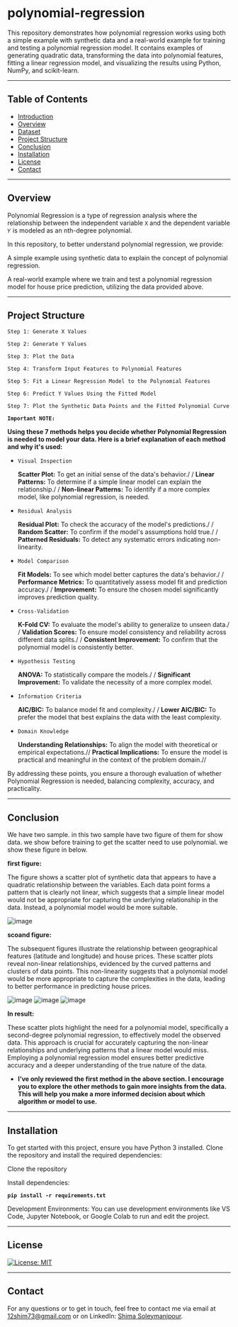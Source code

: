 # polynomial-regression
This repository demonstrates how polynomial regression works using both a simple example with synthetic data and a real-world example for training and testing a polynomial regression model. It contains examples of generating quadratic data, transforming the data into polynomial features, fitting a linear regression model, and visualizing the results using Python, NumPy, and scikit-learn.
*****
## Table of Contents
- [Introduction](#introduction)
- [Overview](#overview)
- [Dataset](#dataset)
- [Project Structure](#project-structure)
- [Conclusion](#conclusion)
- [Installation](#installation)
- [License](#license)
- [Contact](#contact)
*****
  ## Overview

Polynomial Regression is a type of regression analysis where the relationship between the independent variable `X` and the dependent variable `𝑌` is modeled as an nth-degree polynomial.

In this repository, to better understand polynomial regression, we provide:

A simple example using synthetic data to explain the concept of polynomial regression.

A real-world example where we train and test a polynomial regression model for house price prediction, utilizing the data provided above.

******

## Project Structure

`Step 1: Generate X Values`

`Step 2: Generate Y Values`

`Step 3: Plot the Data`

`Step 4: Transform Input Features to Polynomial Features`

`Step 5: Fit a Linear Regression Model to the Polynomial Features`

`Step 6: Predict Y Values Using the Fitted Model`

`Step 7: Plot the Synthetic Data Points and the Fitted Polynomial Curve`


**`Important NOTE:`** 

**Using these 7 methods helps you decide whether Polynomial Regression is needed to model your data. Here is a brief explanation of each method and why it's used:**

- `Visual Inspection`
 
  **Scatter Plot:** To get an initial sense of the data's behavior./ /
  **Linear Patterns:** To determine if a simple linear model can explain the relationship./ /
  **Non-linear Patterns:** To identify if a more complex model, like polynomial regression, is needed.
  
- `Residual Analysis`
 
    **Residual Plot:** To check the accuracy of the model's predictions./ /
    **Random Scatter:** To confirm if the model's assumptions hold true./ /
    **Patterned Residuals:** To detect any systematic errors indicating non-linearity.
    
- `Model Comparison`
 
    **Fit Models:** To see which model better captures the data's behavior./ /
    **Performance Metrics:** To quantitatively assess model fit and prediction accuracy./ /
    **Improvement:** To ensure the chosen model significantly improves prediction quality.
  
 - `Cross-Validation`
  
    **K-Fold CV:** To evaluate the model's ability to generalize to unseen data./ /
    **Validation Scores:** To ensure model consistency and reliability across different data splits./ /
    **Consistent Improvement:** To confirm that the polynomial model is consistently better.
   
 - `Hypothesis Testing`
  
    **ANOVA:** To statistically compare the models./ /
    **Significant Improvement:** To validate the necessity of a more complex model.
   
 - `Information Criteria`

    **AIC/BIC:** To balance model fit and complexity./ /
    **Lower AIC/BIC:** To prefer the model that best explains the data with the least complexity.
   
- `Domain Knowledge`

    **Understanding Relationships:** To align the model with theoretical or empirical expectations.//
    **Practical Implications:** To ensure the model is practical and meaningful in the context of the problem domain.//
  
By addressing these points, you ensure a thorough evaluation of whether Polynomial Regression is needed, balancing complexity, accuracy, and practicality.

*********
## Conclusion
We have two sample. in this two sample have two figure of them for show data.
we show before training to get the scatter need to use polynomial. we show these figure in below.

**first figure:**

The figure shows a scatter plot of synthetic data that appears to have a quadratic relationship between the variables. Each data point forms a pattern that is clearly not linear, which suggests that a simple linear model would not be appropriate for capturing the underlying relationship in the data. Instead, a polynomial model would be more suitable.

![image](https://github.com/user-attachments/assets/c8d3f296-ca07-4cc8-8549-01db8d8c0f97)

**scoand figure:**

The subsequent figures illustrate the relationship between geographical features (latitude and longitude) and house prices. These scatter plots reveal non-linear relationships, evidenced by the curved patterns and clusters of data points. This non-linearity suggests that a polynomial model would be more appropriate to capture the complexities in the data, leading to better performance in predicting house prices.

![image](https://github.com/user-attachments/assets/a3046daf-814d-4d19-948f-52d495936a53)
![image](https://github.com/user-attachments/assets/bac6251f-fd32-41ec-beda-caa690d6850d)
![image](https://github.com/user-attachments/assets/b07b21b5-c814-49d1-880b-bb841b3420ea)

**In result:**

These scatter plots highlight the need for a polynomial model, specifically a second-degree polynomial regression, to effectively model the observed data. This approach is crucial for accurately capturing the non-linear relationships and underlying patterns that a linear model would miss. Employing a polynomial regression model ensures better predictive accuracy and a deeper understanding of the true nature of the data.

- **I’ve only reviewed the first method in the above section. I encourage you to explore the other methods to gain more insights from the data. This will help you make a more informed decision about which algorithm or model to use.**

 

**************
## Installation

To get started with this project, ensure you have Python 3 installed. Clone the repository and install the required dependencies:

Clone the repository

Install dependencies:

**`pip install -r requirements.txt`**

Development Environments:
You can use development environments like VS Code, Jupyter Notebook, or Google Colab to run and edit the project.

************
## License
[![License: MIT](https://img.shields.io/badge/License-MIT-yellow.svg)](https://opensource.org/licenses/MIT)

********
## Contact
For any questions or to get in touch, feel free to contact me via email at 12shim73@gmail.com or on LinkedIn: [Shima Soleymanipour](https://linkedin.com/in/shima-soleymanipour).


